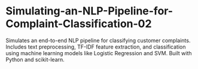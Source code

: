 # Simulating-an-NLP-Pipeline-for-Complaint-Classification-02
Simulates an end-to-end NLP pipeline for classifying customer complaints. Includes text preprocessing, TF-IDF feature extraction, and classification using machine learning models like Logistic Regression and SVM. Built with Python and scikit-learn.
